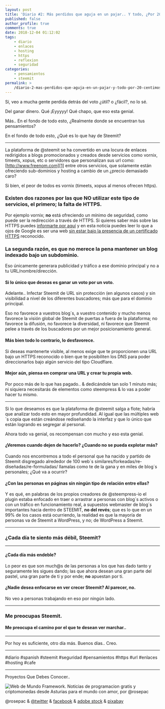 ```yaml
---
layout: post
title: 'Diario #2: Más perdidos que aguja en un pajar.. Y todo, ¿Por 20 céntimos?'
published: false
author_profile: true
comments: true
date: 2018-12-04 01:12:02
tags:
    - diario
    - enlaces
    - hosting
    - https
    - reflexion
    - seguridad
categories:
    - pensamientos
    - steemit
permalink: >
    /diario-2-mas-perdidos-que-aguja-en-un-pajar-y-todo-por-20-centimos
---
```

Sí, veo a mucha gente perdida detrás del voto ¿útil? o ¿fácil?, no lo sé.

Del ganar dinero. Qué ¡Eyyyyy! Qué chapo, que eso esta genial.
  
Más.. En el fondo de todo esto, ¿Realmente donde se encuentran tus pensamientos?
  
En el fondo de todo esto, ¿Qué es lo que hay de Steemit?

* * *

La plataforma de @steemit se ha convertido en una locura de enlaces redirigidos a blogs promocionados y creados desde servicios como vornix, timeets, xopus, etc o servidores que personalizan sus url como: [http://www.freenom.com][1]  entre otros servicios, que solamente están ofreciendo sub-dominios y hosting a cambio de un ¿precio demasiado caro?

Si bien, el peor de todos es vornix (timeets, xopus al menos ofrecen https).

### Existen dos razones por las que NO utilizar este tipo de servicios, el primero; la falta de HTTPS.

Por ejemplo vornix; **no** está ofreciendo un mínimo de seguridad, como puede ser la redirección a través de HTTPS. Si quieres saber más sobre las HTTPS puedes [informarte por aquí][2] y en esta noticia puedes leer lo que a ojos de Google es ser una web [sin estar bajo la presencia de un certificado HTTPS][3] reconocido.

### La segunda razón, es que no merece la pena mantener un blog indexado bajo un subdominio.

Eso únicamente generara publicidad y tráfico a ese dominio principal y no a tu URL/nombre/dirección.

#### Si lo único que deseas es ganar un voto por un voto.

Adelante.. Infectar Steemit de URL sin protección (en algunos casos) y sin visibilidad a nivel de los diferentes buscadores; más que para el dominio principal.

Eso no favorece a vuestros blog´s, a vuestro contenido y mucho menos favorece la visión global de Steemit de puertas a fuera de la plataforma; no favorece la difusión, no favorece la diversidad, ni favorece que Steemit pelee a través de los buscadores por un mejor posicionamiento general.

#### Más bien todo lo contrario, **lo desfavorece**.

Si deseas mantenerte visible, al menos exige que te proporcionen una URL bajo un HTTPS reconocido o bien que te posibiliten los DNS para poder direccionarlos bajo algún servicio del tipo Cloudflare.

#### Mejor aún, piensa en comprar una URL y crear tu propia web.

Por poco más de lo que has pagado.. & dedicándole tan solo 1 minuto más; ni siquiera necesitarás de elementos como steempress & lo vas a poder hacer tu mismo.

* * *

Si lo que deseamos es que la plataforma de @steemit salga a flote; habría que analizar todo esto en mayor profundidad. Al igual que las múltiples web´s copia que están creándose rediseñando la interfaz y que lo único que están logrando es segregar al personal.

Ahora todo va genial, os recompensan con mucho y eso esta genial.

#### ¿Veremos cuando dejen de hacerlo? ¿Cuando no se pueda explotar más?

Cuando nos encontremos a todo el personal que ha nacido y partido de Steemit disgregado alrededor de 100 web´s similares/forkeadas/re-diseñadas/re-formuladas/ llamalas como te de la gana y en miles de blog´s personales; ¿Qué va a ocurrir?

#### ¿Con las personas en páginas sin ningún tipo de relación entre ellas?

Y es qué, en palabras de los propios creadores de @steempress-io el plugin estaba enfocado en traer o arrastrar a personas con blog´s activos o con un tráfico en funcionamiento real, a supuestos webmaster de blog´s importantes hacia dentro de STEEMIT, **no del revés**; que es lo que en un 99% de los casos está ocurriendo, la realidad es que la mayoría de personas va de Steemit a WordPress, y no; de WordPress a Steemit.

* * *

### ¿Cada día te siento más débil, Steemit?

* * *

#### ¿Cada día más endeble?

Lo peor es que son much@s de las personas a los que has dado tanto y seguramente les sigues dando; las que ahora desean una gran parte del pastel, una gran parte de ti y por ende; **no** apuestan por ti.

#### ¿Nadie desea enfocarse en ver crecer Steemit? Al parecer, no.

No veo a personas trabajando en eso por ningún lado.

* * *

### **Me preocupas Steemit.**

#### **Me preocupa el camino por el que te desean ver marchar..**

* * *

Por hoy es suficiente, otro día más. Buenos días.. Creo.

* * *

#diario #spanish #steemit #seguridad #pensamientos #https #url #enlaces #hosting #cafe

* * *


  Proyectos Que Debes Conocer..



     


![Web de Mundo Framework. Noticias de programacion gratis y criptomonedas desde Asturias para el mundo con amor, por @rosepac][4]

@rosepac & [@twitter][5] & [facebook][6] & [adobe stock][7] & [pixabay][8]

 [1]: http://www.freenom.com/en/index.html?lang=en
 [2]: https://es.wikipedia.org/wiki/Protocolo_seguro_de_transferencia_de_hipertexto
 [3]: https://es.gizmodo.com/se-acabo-a-partir-de-julio-google-chrome-marcara-toda-1822842221
 [4]: https://image.ibb.co/iTckvT/mundo-framework-1350x167-steemit.png
 [5]: https://twitter.com/rosepac21
 [6]: https://facebook.com/rosepac21
 [7]: https://stock.adobe.com/es/contributor/208304300/rosepac
 [8]: https://pixabay.com/es/users/rosepac-4939477/